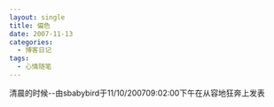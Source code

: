 ```yaml
---
layout: single
title: 偏色
date: 2007-11-13
categories:
  - 博客日记
tags:
  - 心情随笔
---
```


清晨的时候--由sbabybird于11/10/200709&#58;02&#58;00下午在从容地狂奔上发表
